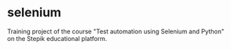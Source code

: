 # selenium

Training project of the course "Test automation using Selenium and Python" on the Stepik educational platform.
